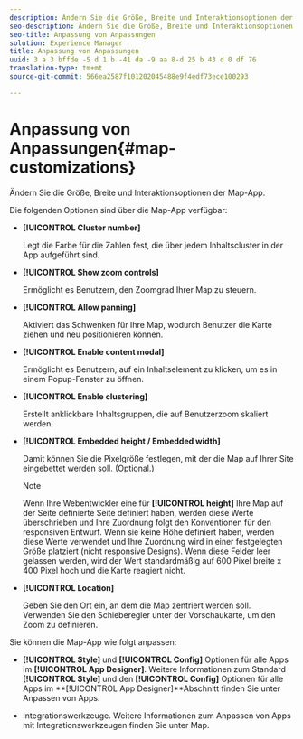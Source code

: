 ```yaml
---
description: Ändern Sie die Größe, Breite und Interaktionsoptionen der Map-App.
seo-description: Ändern Sie die Größe, Breite und Interaktionsoptionen der Map-App.
seo-title: Anpassung von Anpassungen
solution: Experience Manager
title: Anpassung von Anpassungen
uuid: 3 a 3 bffde -5 d 1 b -41 da -9 aa 8-d 25 b 43 d 0 df 76
translation-type: tm+mt
source-git-commit: 566ea2587f101202045488e9f4edf73ece100293

---
```



# Anpassung von Anpassungen{#map-customizations}

Ändern Sie die Größe, Breite und Interaktionsoptionen der Map-App.



Die folgenden Optionen sind über die Map-App verfügbar:

* **[!UICONTROL Cluster number]**

   Legt die Farbe für die Zahlen fest, die über jedem Inhaltscluster in der App aufgeführt sind.

* **[!UICONTROL Show zoom controls]**

   Ermöglicht es Benutzern, den Zoomgrad Ihrer Map zu steuern.

* **[!UICONTROL Allow panning]**

   Aktiviert das Schwenken für Ihre Map, wodurch Benutzer die Karte ziehen und neu positionieren können.

* **[!UICONTROL Enable content modal]**

   Ermöglicht es Benutzern, auf ein Inhaltselement zu klicken, um es in einem Popup-Fenster zu öffnen.

* **[!UICONTROL Enable clustering]**

   Erstellt anklickbare Inhaltsgruppen, die auf Benutzerzoom skaliert werden.

* **[!UICONTROL Embedded height / Embedded width]**

   Damit können Sie die Pixelgröße festlegen, mit der die Map auf Ihrer Site eingebettet werden soll. (Optional.)

   >[!NOTE]
   >
   >Wenn Ihre Webentwickler eine für **[!UICONTROL height]** Ihre Map auf der Seite definierte Seite definiert haben, werden diese Werte überschrieben und Ihre Zuordnung folgt den Konventionen für den responsiven Entwurf. Wenn sie keine Höhe definiert haben, werden diese Werte verwendet und Ihre Zuordnung wird in einer festgelegten Größe platziert (nicht responsive Designs). Wenn diese Felder leer gelassen werden, wird der Wert standardmäßig auf 600 Pixel breite x 400 Pixel hoch und die Karte reagiert nicht.

* **[!UICONTROL Location]**

   Geben Sie den Ort ein, an dem die Map zentriert werden soll. Verwenden Sie den Schieberegler unter der Vorschaukarte, um den Zoom zu definieren.

Sie können die Map-App wie folgt anpassen:

* **[!UICONTROL Style]** und **[!UICONTROL Config]** Optionen für alle Apps im **[!UICONTROL App Designer]**. Weitere Informationen zum Standard **[!UICONTROL Style]** und den **[!UICONTROL Config]** Optionen für alle Apps im **[!UICONTROL App Designer]**Abschnitt finden Sie unter Anpassen von Apps.

* Integrationswerkzeuge. Weitere Informationen zum Anpassen von Apps mit Integrationswerkzeugen finden Sie unter Map.

